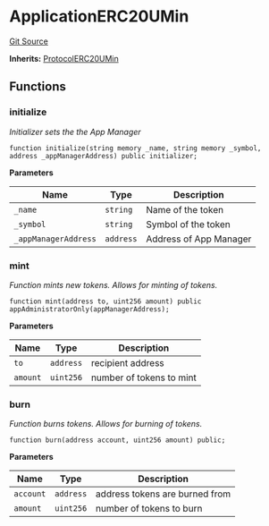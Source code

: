# ApplicationERC20UMin
[Git Source](https://github.com/thrackle-io/forte-rules-engine/blob/7ed34a62033174e2129a3d6ffafc4f97afb624f7/src/example/ERC20/upgradeable/ApplicationERC20UMin.sol)

**Inherits:**
[ProtocolERC20UMin](/src/client/token/ERC20/upgradeable/ProtocolERC20UMin.sol/contract.ProtocolERC20UMin.md)


## Functions
### initialize

*Initializer sets the the App Manager*


```solidity
function initialize(string memory _name, string memory _symbol, address _appManagerAddress) public initializer;
```
**Parameters**

|Name|Type|Description|
|----|----|-----------|
|`_name`|`string`|Name of the token|
|`_symbol`|`string`|Symbol of the token|
|`_appManagerAddress`|`address`|Address of App Manager|


### mint

*Function mints new tokens. Allows for minting of tokens.*


```solidity
function mint(address to, uint256 amount) public appAdministratorOnly(appManagerAddress);
```
**Parameters**

|Name|Type|Description|
|----|----|-----------|
|`to`|`address`|recipient address|
|`amount`|`uint256`|number of tokens to mint|


### burn

*Function burns tokens. Allows for burning of tokens.*


```solidity
function burn(address account, uint256 amount) public;
```
**Parameters**

|Name|Type|Description|
|----|----|-----------|
|`account`|`address`|address tokens are burned from|
|`amount`|`uint256`|number of tokens to burn|


